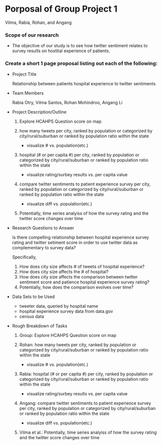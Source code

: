 # Porposal of Group Project 1

Vilma, Rabia, Rohan, and Angang

### Scope of our research

- The objective of our study is to see how twitter sentiment relates to survey results on hostital experience of patients.


### Create a short 1 page proposal listing out each of the following:

- Project Title

  Relationship between patients hospital experience to twitter sentiments

- Team Members

  Rabia Otry, Vilma Santos, Rohan Mohindroo, Angang Li

- Project Description/Outline

    1. Explore HCAHPS Question score on map

    2. how many tweets per city, ranked by population or categorized by city/rural/suburban or ranked by population ratio within the state
        - visualize # vs. population(etc.)

    3. hospital (# or per capita #) per city, ranked by population or categorized by city/rural/suburban or ranked by population ratio within the state
        - visualize rating/surbey results vs. per capita value

    4. compare twitter sentiments to patient experience survey per city, ranked by population or categorized by city/rural/suburban or ranked by population ratio within the state
        - visualize diff vs. population(etc.)

    5. Potentially, time series analyiss of how the survey rating and the twitter score changes over time

- Research Questions to Answer

    Is there compelling relationship between hospital experience survey rating and twitter setiment score in order to use twitter data as complementary to survey data?

    Specifically,

    1. How does city size affects # of tweets of hospital experience?
    2. How does city size affects the # of hospital?
    3. How does city size affects the comparison between twitter sentiment score and patience hospital experience survey rating?
    4. Potentially, how does the comparison evolves over time?

- Data Sets to be Used

    - tweeter data, queried by hospital name
    - hospital experience survey data from data.gov
    - census data

- Rough Breakdown of Tasks

    1. Group: Explore HCAHPS Question score on map

    2. Rohan: how many tweets per city, ranked by population or categorized by city/rural/suburban or ranked by population ratio within the state
        - visualize # vs. population(etc.)

    3. Rabia: hospital (# or per capita #) per city, ranked by population or categorized by city/rural/suburban or ranked by population ratio within the state
        - visualize rating/surbey results vs. per capita value

    4. Angang: compare twitter sentiments to patient experience survey per city, ranked by population or categorized by city/rural/suburban or ranked by population ratio within the state
        - visualize diff vs. population(etc.)

    5. Vilma et al.: Potentially, time series analyiss of how the survey rating and the twitter score changes over time

